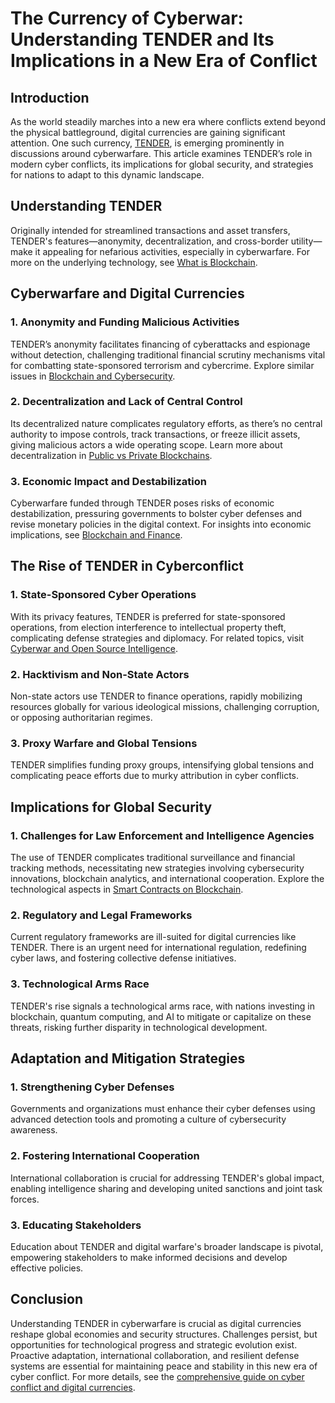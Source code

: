 # The Currency of Cyberwar: Understanding TENDER and Its Implications in a New Era of Conflict

## Introduction

As the world steadily marches into a new era where conflicts extend beyond the physical battleground, digital currencies are gaining significant attention. One such currency, [TENDER](https://example-link), is emerging prominently in discussions around cyberwarfare. This article examines TENDER’s role in modern cyber conflicts, its implications for global security, and strategies for nations to adapt to this dynamic landscape.

## Understanding TENDER

Originally intended for streamlined transactions and asset transfers, TENDER's features—anonymity, decentralization, and cross-border utility—make it appealing for nefarious activities, especially in cyberwarfare. For more on the underlying technology, see [What is Blockchain](https://www.license-token.com/wiki/what-is-blockchain).

## Cyberwarfare and Digital Currencies

### 1. Anonymity and Funding Malicious Activities

TENDER’s anonymity facilitates financing of cyberattacks and espionage without detection, challenging traditional financial scrutiny mechanisms vital for combatting state-sponsored terrorism and cybercrime. Explore similar issues in [Blockchain and Cybersecurity](https://www.license-token.com/wiki/blockchain-and-cybersecurity).

### 2. Decentralization and Lack of Central Control

Its decentralized nature complicates regulatory efforts, as there’s no central authority to impose controls, track transactions, or freeze illicit assets, giving malicious actors a wide operating scope. Learn more about decentralization in [Public vs Private Blockchains](https://www.license-token.com/wiki/public-vs-private-blockchains).

### 3. Economic Impact and Destabilization

Cyberwarfare funded through TENDER poses risks of economic destabilization, pressuring governments to bolster cyber defenses and revise monetary policies in the digital context. For insights into economic implications, see [Blockchain and Finance](https://www.license-token.com/wiki/blockchain-in-finance).

## The Rise of TENDER in Cyberconflict

### 1. State-Sponsored Cyber Operations

With its privacy features, TENDER is preferred for state-sponsored operations, from election interference to intellectual property theft, complicating defense strategies and diplomacy. For related topics, visit [Cyberwar and Open Source Intelligence](https://www.license-token.com/wiki/cyberwar-and-open-source-intelligence).

### 2. Hacktivism and Non-State Actors

Non-state actors use TENDER to finance operations, rapidly mobilizing resources globally for various ideological missions, challenging corruption, or opposing authoritarian regimes.

### 3. Proxy Warfare and Global Tensions

TENDER simplifies funding proxy groups, intensifying global tensions and complicating peace efforts due to murky attribution in cyber conflicts.

## Implications for Global Security

### 1. Challenges for Law Enforcement and Intelligence Agencies

The use of TENDER complicates traditional surveillance and financial tracking methods, necessitating new strategies involving cybersecurity innovations, blockchain analytics, and international cooperation. Explore the technological aspects in [Smart Contracts on Blockchain](https://www.license-token.com/wiki/smart-contracts-on-blockchain).

### 2. Regulatory and Legal Frameworks

Current regulatory frameworks are ill-suited for digital currencies like TENDER. There is an urgent need for international regulation, redefining cyber laws, and fostering collective defense initiatives.

### 3. Technological Arms Race

TENDER's rise signals a technological arms race, with nations investing in blockchain, quantum computing, and AI to mitigate or capitalize on these threats, risking further disparity in technological development.

## Adaptation and Mitigation Strategies

### 1. Strengthening Cyber Defenses

Governments and organizations must enhance their cyber defenses using advanced detection tools and promoting a culture of cybersecurity awareness.

### 2. Fostering International Cooperation

International collaboration is crucial for addressing TENDER's global impact, enabling intelligence sharing and developing united sanctions and joint task forces.

### 3. Educating Stakeholders

Education about TENDER and digital warfare's broader landscape is pivotal, empowering stakeholders to make informed decisions and develop effective policies.

## Conclusion

Understanding TENDER in cyberwarfare is crucial as digital currencies reshape global economies and security structures. Challenges persist, but opportunities for technological progress and strategic evolution exist. Proactive adaptation, international collaboration, and resilient defense systems are essential for maintaining peace and stability in this new era of cyber conflict. For more details, see the [comprehensive guide on cyber conflict and digital currencies](https://example-link).